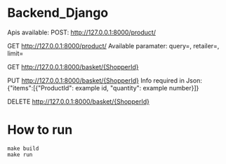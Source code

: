 # Backend_Django
 
Apis available:
 POST: http://127.0.0.1:8000/product/ 
 
 GET http://127.0.0.1:8000/product/ Available paramater: query=, retailer=, limit=

 GET http://127.0.0.1:8000/basket/{ShopperId}
 
 PUT http://127.0.0.1:8000/basket/{ShopperId} Info required in Json: {"items":[{"ProductId": example id, "quantity": example number}]}
 
 DELETE http://127.0.0.1:8000/basket/{ShopperId}

# How to run

    make build
    make run
